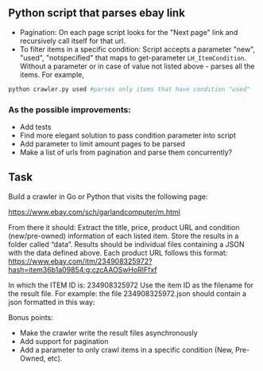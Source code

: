 ## Python script that parses ebay link

- Pagination: On each page script looks for the "Next page" link and recursively call itself for that url.
- To filter items in a specific condition: Script accepts a parameter "new", "used", "notspecified" that maps to get-parameter `LH_ItemCondition`. Without a parameter or in case of value not listed above - parses all the items. For example,
```sh
python crawler.py used #parses only items that have condition "used"
```
### As the possible improvements:
- Add tests
- Find more elegant solution to pass condition parameter into script
- Add parameter to limit amount pages to be parsed
- Make a list of urls from pagination and parse them concurrently?

## Task
Build a crawler in Go or Python that visits the following page:

https://www.ebay.com/sch/garlandcomputer/m.html

From there it should:
Extract the title, price, product URL and condition (new/pre-owned) information of each listed item.
Store the results in a folder called “data”.
Results should be individual files containing a JSON with the data defined above.
Each product URL follows this format:
https://www.ebay.com/itm/234908325972?hash=item36b1a09854:g:czcAAOSwHoRlFfxf

In which the ITEM ID is: 234908325972
Use the item ID as the filename for the result file.
For example: the file 234908325972.json should contain a json formatted in this way:


Bonus points:
- Make the crawler write the result files asynchronously
- Add support for pagination
- Add a parameter to only crawl items in a specific condition (New, Pre-Owned, etc).

